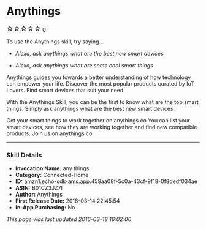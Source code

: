 # Anythings
![0 stars](../../../images/ic_star_border_black_18dp_1x.png)![0 stars](../../../images/ic_star_border_black_18dp_1x.png)![0 stars](../../../images/ic_star_border_black_18dp_1x.png)![0 stars](../../../images/ic_star_border_black_18dp_1x.png)![0 stars](../../../images/ic_star_border_black_18dp_1x.png) 0

To use the Anythings skill, try saying...

* *Alexa, ask anythings what are the best new smart devices*

* *Alexa, ask anythings what are some cool smart things*

Anythings guides you towards a better understanding of how technology can empower your life. Discover the most popular products curated by IoT Lovers. Find smart devices that suit your need.

With the Anythings Skill, you can be the first to know what are the top smart things. Simply ask anythings what are the best new smart devices.

Get your smart things to work together on anythings.co
You can list your smart devices, see how they are working together and find new compatible products. Join us on anythings.co

***

### Skill Details

* **Invocation Name:** any things
* **Category:** Connected-Home
* **ID:** amzn1.echo-sdk-ams.app.459aa08f-5c0a-43cf-9f18-0f8dedf034ae
* **ASIN:** B01CZ3JZ7I
* **Author:** Anythings
* **First Release Date:** 2016-03-14 22:45:54
* **In-App Purchasing:** No

*This page was last updated 2016-03-18 16:02:00*
